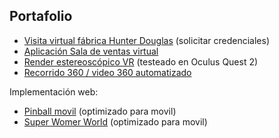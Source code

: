 ## Portafolio

- [Visita virtual fábrica Hunter Douglas](https://dev.marq.cl) (solicitar credenciales)
- [Aplicación Sala de ventas virtual](https://marq.cl/desarrollos/Socovesa/avellanos2/tour.html)
- [Render estereoscópico VR](https://marq.cl/360/test_stereo2/tour.html) (testeado en Oculus Quest 2)
- [Recorrido 360 / video 360 automatizado](https://marq.cl/desarrollos/autovideo/townhouse/tour.html) 

Implementación web:

- [Pinball movil](https://soloporserwom.cl/) (optimizado para movil)
- [Super Womer World](https://womappgame.cl/juego/) (optimizado para movil)



<!--
**mzlab/mzlab** is a ✨ _special_ ✨ repository because its `README.md` (this file) appears on your GitHub profile.

Here are some ideas to get you started:

- 🔭 I’m currently working on ...
- 🌱 I’m currently learning ...
- 👯 I’m looking to collaborate on ...
- 🤔 I’m looking for help with ...
- 💬 Ask me about ...
- 📫 How to reach me: ...
- 😄 Pronouns: ...
- ⚡ Fun fact: ...
-->
